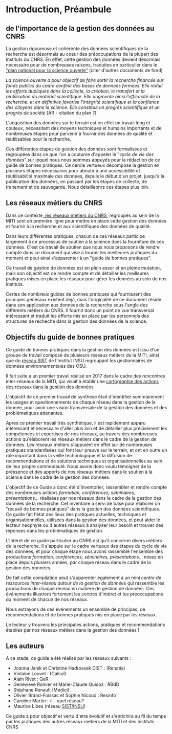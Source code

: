 # Introduction, Préambule

## de l'importance de la gestion des données au CNRS

La gestion rigoureuse et cohérente des données scientifiques de la recherche est désormais au coeur des préoccupations de la plupart des Instituts du CNRS. En effet, cette gestion des données devient désormais nécessaire pour de nombreuses raisons, traduites en particulier dans le  ["plan national pour la science ouverte"](https://www.ouvrirlascience.fr/plan-national-pour-la-science-ouverte/) 
(citer d'autres documents de fond)

*La science ouverte a pour objectif de faire sortir la recherche financée sur fonds publics du cadre confiné des bases de données fermées. 
Elle réduit les efforts dupliqués dans la collecte, la création, le transfert et la réutilisation du matériel scientifique. Elle augmente ainsi l’efficacité de la recherche.
et en défintivie favorise  l’intégrité scientifique et la confiance des citoyens dans la science. Elle constitue un progrès scientifique et un progrès de société*
[AR - citation du plan ?]


L'acquisition des données sur le terrain est en effet un travail long et couteux, nécessitant des moyens techniques et humains importants et de nombreuses étapes pour parvenir à fournir des données de qualité et réutilisables pour la recherche.

Ces différentes étapes de gestion des données sont formalisées et regroupées dans ce que l'on a coutume d'appeler le "*cycle de vie des données*" sur lequel nous nous sommes appuyés pour la rédaction de ce guide de bonnes pratiques. Ce cercle vertueux décompose la gestion en plusieurs étapes
nécessaires pour aboutir à une accessibilité et réutilisabilité maximale des données, depuis le début d'un projet, jusqu'a la publication des données, en passant par les étapes de collecte, de traitement et de sauvegarde.
Nous détailleonrs ces étapes plus loin.

## Les réseaux métiers du CNRS
Dans ce contexte,[ les réseaux métiers du CNRS](http://www.cnrs.fr/mi/spip.php?article465), regroupés au sein de la MITI sont en première ligne pour mettre en place cette gestion des données et fournir à la recherche et aux scientifiques des données de qualité.

Dans leurs différentes pratiques, chacun de ces réseaux participe largement à ce processus de soutien à la science dans la fourniture de ces données. C'est ce travail de soutien que nous nous proposons
de rendre compte dans ce document qui vise à fournir les meilleures pratiques du moment et peut ainsi s'apparenter à un "guide de bonnes pratiques".

Ce travail de gestion de données est en plein essor et en pleine mutation, mais son objectif est de rendre compte et de détailler les meilleures pratiques mises en place les réseaux pour gérer les données au sein de nos Instituts.

Certes de nombreux guides de bonnes pratiques qui fournissent des principes généraux existent déjà, mais l'originalité de ce document 
réside dans son application aux données de la recherche sous l'angle des différents métiers du CNRS. Il fournit donc un point de vue transversal intéressant et traduit les efforts mis en place par les personnels des structures de recheche dans la gestion des données de la science.

## Objectifs du guide de bonnes pratiques

Ce guide de bonnes pratiques dans la gestion des données est issu d'un groupe de travail composé de plusieurs réseaux métiers de la MITI, 
ainsi que du [réseau SIST](http://sist.cnrs.fr) de l'Institut INSU regroupant les gestionnaires de données environnementales des OSU.


Il fait suite a un premier travail réalisé en 2017 dans le cadre des rencontres inter-réseaux de la MITI,  qui visait à établir une [cartographie des actions des réseaux dans la gestion des données](http://www.cnrs.fr/mi/IMG/pdf/gtinterreseaux-cartosynthesev6.pdf)

L'objectif de ce premier travail de synthese était d'identifier sommairement les usages et questionnements de chaque réseau dans la gestion de la donnée, pour avoir une  vision transversale de la gestion des données et des problématiques attenantes.

Apres ce premier travail très synthétique, il est rapidement apparu intéressant et nécessaire d'aller plus loin et de détailler plus précisément les compétences et expertises de nos réseaux,
au travers des nombreuses actions qu'élaborent les réseaux métiers dans le cadre de la gestion de données. Les réseaux métiers s'appuient en effet sur de nombreuses pratiques standardisées 
qui font leur preuve sur le terrain, et ont en outre un rôle important dans la veille technologique et la diffusion de recommendations et de solutions techniques et organisationnelles 
au sein de leur propre communauté. Nous avons donc voulu témoigner de la préssence et des apports de nos réseaux métiers dans le soutien à la science dans le cadre de la gestion des données.


L'objectif de ce Guide a donc été d'inventorier, rassembler et rendre compte des nombreuses actions *formation, conférences, séminaires, présentations*... réalisées par nos réseaux dans le cadre de la gestion des données de la recherche.
Cet inventaire a servi de base pour élaborer un "recueil de bonnes pratiques" dans la gestion des données scientifiques. 
Ce guide fait l'état des lieux des pratiques actuelles, techniques et organisationnelles,  utilisées dans la gestion des données, et peut aider le lecteur neophyte ou d'autres réseaux à analyser leur besoin et trouver des réponses dans les problématiques de gestion.

L'intéret de ce guide particulier au CNRS est qu'il concerne divers métiers de la recherche. 
Il s'appuie sur le cadre vertueux des étapes du cycle de vie des données, et pour chaque étape nous avons rassemblé l'ensemble des productions *formation, conférences, séminaires, présentations*...
mises en place depuis plusiers années, par chaque réseau dans le cadre de la gestion des données.

De fait cette compilation peut s'apparenter également a un mini *centre de ressources inter-réseau autour de la gestion de données* qui rassemble les productions de chaque réseau 
en matiere de gestion de données. Ces événements illustrent fortement les centres d'intéret et les préoccupations du moment de chacun de nos réseaux.

Nous extrayons de ces événements un ensemble de principes,  de recommendations et de bonnes pratiques mis en place par les réseaux.

Le lecteur y trouvera les principales actions, pratiques et recommendations établies par nos réseaux métiers dans la gestion des données !

## Les auteurs
A ce stade, ce guide a été réalisé par les réseaux suivants :
- Joanna Janik et Christine Hadrossek DIST :  (Renatis)
- Violaine Louvet : (Calcul)
- Alain Rivet : QeR
- Genevieve Romier et Marie-Claude Quidoz : RBdD
- Stéphane Renault (Medici)
- Olivier Brand-Foissac et Sophie Nicoud : Resinfo
- Caroline Martin :  <-- quel réseau?
- Maurice Libes (réseau [SIST/INSU](http://sist.cnrs.fr))

Ce guide a pour objectif et vertu d'etre évolutif et s'enrichira au fil du temps par les pratiques des autres réseaux métiers de la MITI et des Instituts CNRS

